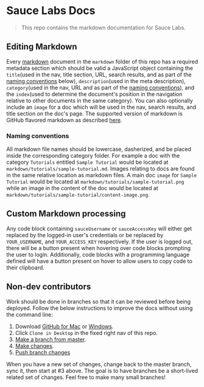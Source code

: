 # Sauce Labs Docs

> This repo contains the markdown documentation for Sauce Labs.

## Editing Markdown

Every [markdown](http://daringfireball.net/projects/markdown/) document in the `markdown` folder of this repo has a required metadata section which should be valid a JavaScript object containing the `title`(used in the nav, title section, URL, search results, and as part of the [naming conventions](#naming-conventions) below), `description`(used in the meta description), `category`(used in the nav, URL and as part of the [naming conventions](#naming-conventions)), and the `index`(used to determine the document's position in the navigation relative to other documents in the same category). You can also optionally include an `image` for a doc which will be used in the nav, search results, and title section on the doc's page. The supported version of markdown is GitHub flavored markdown as described [here](https://github.com/adam-p/markdown-here/wiki/Markdown-Cheatsheet).

### Naming conventions

All markdown file names should be lowercase, dasherized, and be placed inside the corresponding category folder. For example a doc with the category `Tutorials` entitled `Sample Tutorial` would be located at `markdown/tutorials/sample-tutorial.md`. Images relating to docs are found in the same relative location as markdown files. A main doc `image` for `Sample Tutorial` would be located at `markdown/tutorials/sample-tutorial.png` while an image in the content of the doc would be located at `markdown/tutorials/sample-tutorial/content-image.png`.

## Custom Markdown processing

Any code block containing `sauceUsername` or `sauceAccessKey` will either get replaced by the logged-in user's credentials or be replaced by `YOUR_USERNAME`, and `YOUR_ACCESS_KEY` respectively. If the user is logged out, there will be a button present when hovering over code blocks prompting the user to login. Additionally, code blocks with a programming language defined will have a button present on hover to allow users to copy code to their clipboard.

## Non-dev contributors

Work should be done in branches so that it can be reviewed before being deployed. Follow the below instructions to improve the docs without using the command line:

1. Download [GitHub for Mac](https://mac.github.com/) or [Windows](https://windows.github.com/).
2. Click `Clone in Desktop` in the fixed right nav of this repo.
3. [Make a branch from master](https://help.github.com/articles/branching-out).
4. [Make changes](https://help.github.com/articles/making-changes).
5. [Push branch changes](https://help.github.com/articles/how-can-i-push-or-pull)

When you have a new set of changes, change back to the master branch, sync it, then start at #3 above. The goal is to have branches be a short-lived related set of changes. Feel free to make many small branches!
